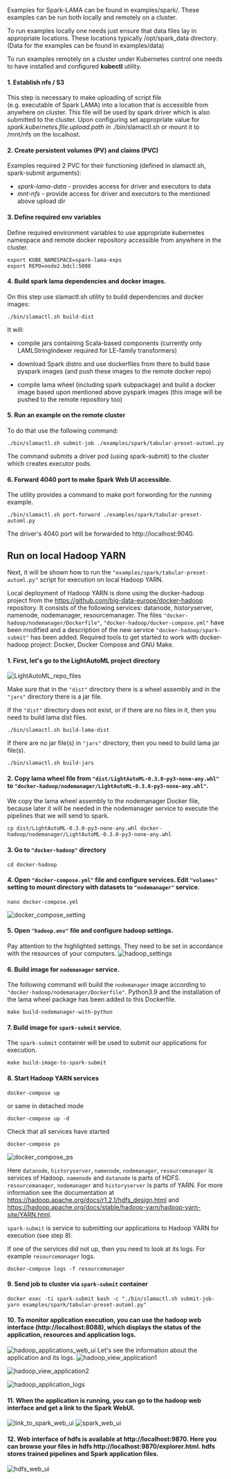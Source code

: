 Examples for Spark-LAMA can be found in examples/spark/.
These examples can be run both locally and remotely on a cluster.

To run examples locally one needs just ensure that data files lay in appropriate locations.
These locations typically /opt/spark_data directory.
(Data for the examples can be found in examples/data)

To run examples remotely on a cluster under Kubernetes control one needs 
to have installed and configured **kubectl** utility.
#### 1. Establish nfs / S3 
This step is necessary to make uploading of script file  
(e.g. executable of Spark LAMA) into a location that is accessible from anywhere on cluster.
This file will be used by spark driver which is also submitted to the cluster.
Upon configuring set appropriate value for *spark.kubernetes.file.upload.path* in ./bin/slamactl.sh or mount it to /mnt/nfs on the localhost.

#### 2. Create persistent volumes (PV) and claims (PVC)

Examples required 2 PVC for their functioning (defined in slamactl.sh, spark-submit arguments):
 - *spark-lama-data* - provides access for driver and executors to data
 - *mnt-nfs* - provide access for driver and executors to the mentioned above upload dir

#### 3. Define required env variables
Define required environment variables to use appropriate kubernetes namespace 
and remote docker repository accessible from anywhere in the cluster.
```shell
export KUBE_NAMESPACE=spark-lama-exps 
export REPO=node2.bdcl:5000 
```

#### 4. Build spark lama dependencies and docker images.
On this step use slamactl.sh utility to build dependencies and docker images:
```shell
./bin/slamactl.sh build-dist
```

It will: 
- compile jars containing Scala-based components 
  (currently only LAMLStringIndexer required for LE-family transformers)
  
- download Spark distro and use dockerfiles from there to build base pyspark images
  (and push these images to the remote docker repo)
  
- compile lama wheel (including spark subpackage) and build a docker image based upon mentioned above pyspark images
  (this image will be pushed to the remote repository too)
  
#### 5. Run an example on the remote cluster
To do that use the following command:
```shell
./bin/slamactl.sh submit-job ./examples/spark/tabular-preset-automl.py
```
The command submits a driver pod (using spark-submit) to the cluster which creates executor pods.

#### 6. Forward 4040 port to make Spark Web UI accessible.
The utility provides a command to make port forwording for the running example.
```shell
./bin/slamactl.sh port-forward ./examples/spark/tabular-preset-automl.py
```
The driver's 4040 port will be forwarded to http://localhost:9040.

## Run on local Hadoop YARN
Next, it will be shown how to run the `"examples/spark/tabular-preset-automl.py"` script for execution on local Hadoop YARN.

Local deployment of Hadoop YARN is done using the docker-hadoop project from the https://github.com/big-data-europe/docker-hadoop repository. It consists of the following services: datanode, historyserver, namenode, nodemanager, resourcemanager. The files `"docker-hadoop/nodemanager/Dockerfile"`, `"docker-hadoop/docker-compose.yml"` have been modified and a description of the new service `"docker-hadoop/spark-submit"` has been added. Required tools to get started to work with docker-hadoop project: Docker, Docker Compose and GNU Make. 

#### 1. First, let's go to the LightAutoML project directory
![LightAutoML_repo_files](imgs/LightAutoML_repo_files.png)

Make sure that in the `"dist"` directory there is a wheel assembly and in the `"jars"` directory there is a jar file.

If the `"dist"` directory does not exist, or if there are no files in it, then you need to build lama dist files. 
```
./bin/slamactl.sh build-lama-dist
```
If there are no jar file(s) in `"jars"` directory, then you need to build lama jar file(s).
```
./bin/slamactl.sh build-jars
```

#### 2. Copy lama wheel file from `"dist/LightAutoML-0.3.0-py3-none-any.whl"` to `"docker-hadoop/nodemanager/LightAutoML-0.3.0-py3-none-any.whl"`.
We copy the lama wheel assembly to the nodemanager Docker file, because later it will be needed in the nodemanager service to execute the pipelines that we will send to spark. 
```
cp dist/LightAutoML-0.3.0-py3-none-any.whl docker-hadoop/nodemanager/LightAutoML-0.3.0-py3-none-any.whl
```

#### 3. Go to `"docker-hadoop"` directory
```
cd docker-hadoop
```

#### 4. Open `"docker-compose.yml"` file and configure services. Edit `"volumes"` setting to mount directory with datasets to `"nodemanager"` service.
```
nano docker-compose.yml
```
![docker_compose_setting](imgs/docker_compose_setting.png)

#### 5. Open `"hadoop.env"` file and configure hadoop settings.
Pay attention to the highlighted settings. They need to be set in accordance with the resources of your computers. 
![hadoop_settings](imgs/hadoop_settings.png)

#### 6. Build image for `nodemanager` service.
The following command will build the `nodemanager` image according to `"docker-hadoop/nodemanager/Dockerfile"`. Python3.9 and the installation of the lama wheel package has been added to this Dockerfile.
```
make build-nodemanager-with-python
```

#### 7. Build image for `spark-submit` service.
The `spark-submit` container will be used to submit our applications for execution. 
```
make build-image-to-spark-submit
```

#### 8. Start Hadoop YARN services
```
docker-compose up
```
or same in detached mode
```
docker-compose up -d
```
Check that all services have started
```
docker-compose ps
```
![docker_compose_ps](imgs/docker_compose_ps.png)

Here `datanode`, `historyserver`, `namenode`, `nodemanager`, `resourcemanager` is services of Hadoop. `namenode` and `datanode` is parts of HDFS. `resourcemanager`, `nodemanager` and `historyserver` is parts of YARN. For more information see the documentation at https://hadoop.apache.org/docs/r1.2.1/hdfs_design.html and https://hadoop.apache.org/docs/stable/hadoop-yarn/hadoop-yarn-site/YARN.html.

`spark-submit` is service to submitting our applications to Hadoop YARN for execution (see step 8).

If one of the services did not up, then you need to look at its logs. For example `resourcemanager` logs.
```
docker-compose logs -f resourcemanager
```

#### 9. Send job to cluster via `spark-submit` container
```
docker exec -ti spark-submit bash -c "./bin/slamactl.sh submit-job-yarn examples/spark/tabular-preset-automl.py"
```
#### 10. To monitor application execution, you can use the hadoop web interface (http://localhost:8088), which displays the status of the application, resources and application logs.
![hadoop_applications_web_ui](imgs/hadoop_applications_web_ui.png)
Let's see the information about the application and its logs.
![hadoop_view_application1](imgs/hadoop_view_application1.png)

![hadoop_view_application2](imgs/hadoop_view_application2.png)

![hadoop_application_logs](imgs/hadoop_application_logs.png)

#### 11. When the application is running, you can go to the hadoop web interface and get a link to the Spark WebUI.
![link_to_spark_web_ui](imgs/link_to_spark_web_ui.png)
![spark_web_ui](imgs/spark_web_ui.png)

#### 12. Web interface of hdfs is available at http://localhost:9870. Here you can browse your files in hdfs http://localhost:9870/explorer.html. hdfs stores trained pipelines and Spark application files.
![hdfs_web_ui](imgs/hdfs_web_ui.png)

